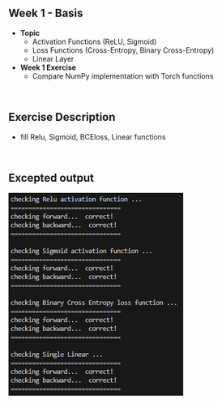 ## **Week 1 - Basis**
- **Topic** 
  - Activation Functions (ReLU, Sigmoid)
  - Loss Functions (Cross-Entropy, Binary Cross-Entropy)
  - Linear Layer
- **Week 1 Exercise**
  - Compare NumPy implementation with Torch functions

</br>

## Exercise Description
- fill Relu, Sigmoid, BCEloss, Linear functions

</br>

## Excepted output

![week_1_output](../../images/week_1_output.png)